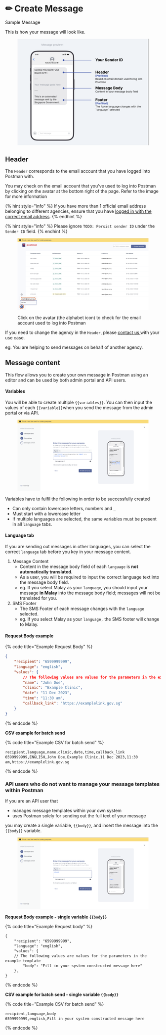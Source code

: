 # ✏ Create Message

Sample Message

This is how your message will look like.

<figure><img src="../.gitbook/assets/Screenshot 2023-12-12 at 5.30.32 PM.png" alt=""><figcaption></figcaption></figure>

## **Header**

The `Header` corresponds to the email account that you have logged into Postman with.

You may check on the email account that you've used to log into Postman by clicking on the avatar at the bottom right of the page. Refer to the image for more information

{% hint style="info" %}
If you have more than 1 official email address belonging to different agencies, ensure that you have [logged in with the correct email address](logging-into-postman-v2.md#singpass-login).
{% endhint %}

{% hint style="info" %}
Please ignore `TODO: Persist sender ID` under the `Sender ID` field.
{% endhint %}

<figure><img src="../.gitbook/assets/home_email_account.png" alt=""><figcaption><p>Click on the avatar (the alphabet icon) to check for the email account used to log into Postman</p></figcaption></figure>

If you need to change the agency in the `Header`, please [contact us ](https://form.gov.sg/657025a2d2bd350012c82eb0)with your use case.

eg. You are helping to send messages on behalf of another agency.

## Message content

This flow allows you to create your own message in Postman using an editor and can be used by both admin portal and API users.

#### Variables

You will be able to create multiple `{{variables}}`. You can then input the values of each `{{variable}}`when you send the message from the admin portal or via API.

<figure><img src="../.gitbook/assets/create_message (3).png" alt=""><figcaption></figcaption></figure>

Variables have to fulfil the following in order to be successfully created

* Can only contain lowercase letters, numbers and `_`
* Must start with a lowercase letter
* If multiple languages are selected, the same variables must be present in all `language` tabs.

#### Language tab

If you are sending out messages in other languages, you can select the correct `language` tab before you key in your message content.

1. Message Content
   * Content in the message body field of each `language` is **not automatically translated.**
   * As a user, you will be required to input the correct language text into the message body field.
   * eg. If you select Malay as your `language`, you should input your message **in Malay** into the message body field; messages will not be translated for you.
2. SMS Footer
   * The SMS Footer of each message changes with the `language` selected.
   * eg. If you select Malay as your `language,` the SMS footer will change to Malay.

#### Request Body example

{% code title="Example Request Body" %}
```json
{
    "recipient": "6599999999",
    "language": "english",
    "values": {
        // The following values are values for the parameters in the example template
        "name": "John Doe",
        "clinic": "Example Clinic",
        "date": "11 Dec 2023",
        "time": "11:30 am",
        "callback_link": "https://examplelink.gov.sg"
    }
}
```
{% endcode %}

**CSV example for batch send**

{% code title="Example CSV for batch send" %}
```csv
recipient,language,name,clinic,date,time,callback_link
6599999999,ENGLISH,John Doe,Example Clinic,11 Dec 2023,11:30 am,https://examplelink.gov.sg
```
{% endcode %}

### **A**PI users who do not want to manage your message templates within Postman

If you are an API user that

* manages message templates within your own system
* uses Postman solely for sending out the full text of your message

you may create a single variable, `{{body}}`, and insert the message into the `{{body}}` variable.

<figure><img src="../.gitbook/assets/Screenshot 2024-01-09 at 3.19.35 PM (1).png" alt=""><figcaption></figcaption></figure>

**Request Body example - single variable `{{body}}`**

{% code title="Example Request body" %}
```
{
    "recipient": "6599999999",
    "language": "english",
    "values": {
    // The following values are values for the parameters in the example template
        "body": "Fill in your system constructed message here"
    },
}
```
{% endcode %}

**CSV example for batch send - single variable `{{body}}`**

{% code title="Example CSV for batch send" %}
```
recipient,language,body
6599999999,english,Fill in your system constructed message here
```
{% endcode %}
